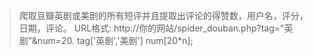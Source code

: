 > 爬取豆瓣英剧或美剧的所有短评并且提取出评论的得赞数，用户名，评分，日期，评论。
> URL格式: http://你的网站/spider_douban.php?tag="英剧"&num=20.  tag['英剧','美剧'] num[20*n];